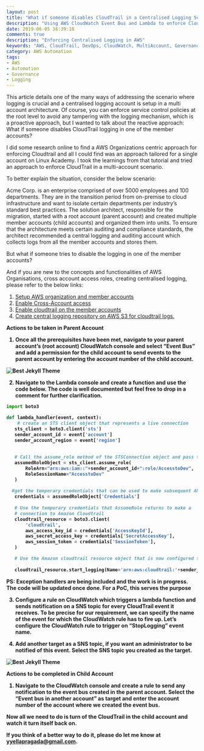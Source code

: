 ```yaml
---
layout: post
title: "What if someone disables CloudTrail in a Centralised Logging Scenario?"
description: "Using AWS CloudWatch Event Bus and Lambda to enforce CloudTrail logging"
date: 2019-06-05 16:39:18
comments: true
description: "Enforcing Centralised Logging in AWS"
keywords: "AWS, CloudTrail, DevOps, CloudWatch, MultiAccount, Governance, Monitoring, Logging, Centralised"
category: AWS Automation
tags:
- AWS
- Automation
- Governance
- Logging
---
```


This article details one of the many ways of addressing the scenario where logging is crucial and a centralised logging account is setup in a multi account architecture. Of course, you can enforce service control policies at the root level to avoid any tampering with the logging mechanism, which is a proactive approach, but I wanted to talk about the reactive approach: What if someone disables CloudTrail logging in one of the member accounts?

I did some research online to find a AWS Organizations centric approach for enforcing Cloudtrail and all I could find was an approach tailored for a single account on Linux Academy. I took the learnings from that tutorial and tried an approach to enforce CloudTrail in a multi-account scenario.

To better explain the situation, consider the below scenario:

Acme Corp. is an enterprise comprised of over 5000 employees and 100 departments. They are in the transition period from on-premise to cloud infrastructure and want to isolate certain departments per industry’s standard best practices. The solution architect, responsible for the migration, started with a root account (parent account) and created multiple member accounts (child accounts) and organized them into units. To ensure that the architecture meets certain auditing and compliance standards, the architect recommended a central logging and auditing account which collects logs from all the member accounts and stores them.

But what if someone tries to disable the logging in one of the member accounts?

And if you are new to the concepts and functionalities of AWS Organisations, cross account access roles, creating centralised logging, please refer to the below links:

1.	<a href="https://docs.aws.amazon.com/organizations/latest/userguide/orgs_tutorials_basic.html">Setup AWS organization and member accounts</a>
2.	<a href="https://docs.aws.amazon.com/IAM/latest/UserGuide/tutorial_cross-account-with-roles.html">Enable Cross-Account access</a>
3.	<a href="https://docs.aws.amazon.com/awscloudtrail/latest/userguide/cloudtrail-getting-started.html">Enable cloudtrail on the member accounts</a>
4.	<a href="https://docs.aws.amazon.com/awscloudtrail/latest/userguide/cloudtrail-receive-logs-from-multiple-accounts.html">Create central logging repository on AWS S3 for cloudtrail logs.</a>

<b>Actions to be taken in Parent Account<b>
1.	Once all the prerequisites have been met, navigate to your parent account’s (root account) CloudWatch console and select “Event Bus” and add a permission for the child account to send events to the parent account by entering the account number of the child account.

![Best Jekyll Theme]({{site.baseurl}}/assets/images/parent1.png)

 2. Navigate to the Lambda console and create a function and use the code below. The code  is well documented but feel free to drop in a comment for further clarification.

 ```python
import boto3

def lambda_handler(event, context):
     # create an STS client object that represents a live connection
	sts_client = boto3.client('sts')    
	sender_account_id = event['account']
    sender_account_region = event['region']
    
    
    # Call the assume_role method of the STSConnection object and pass the role
    assumedRoleObject = sts_client.assume_role(
        RoleArn="arn:aws:iam::"+sender_account_id+":role/AccesstoDev",
        RoleSessionName="AccesstoDev"
    )
    
   #get the temporary credentials that can be used to make subsequent API calls
    credentials = assumedRoleObject['Credentials']
    
    # Use the temporary credentials that AssumeRole returns to make a 
    # connection to Amazon Cloudtrail  
    cloudtrail_resource = boto3.client(
        'cloudtrail',
        aws_access_key_id = credentials['AccessKeyId'],
        aws_secret_access_key = credentials['SecretAccessKey'],
        aws_session_token = credentials['SessionToken'],
    )

    # Use the Amazon cloudtrail resource object that is now configured to start the trail.
  
    cloudtrail_resource.start_logging(Name='arn:aws:cloudtrail:'+sender_account_region+':'+sender_account_id+':trail/devaccount-trail')


 ```
PS: Exception handlers are being included and the work is in progress. The code will be updated once done. For a PoC, this serves the purpose  

 3. Configure a rule on CloudWatch which triggers a lambda function and sends notification on a SNS topic for every CloudTrail event it receives. To be precise for our requirement, we can specify the name of the event for which the CloudWatch rule has to fire up. Let’s configure the CloudWatch rule to trigger on “StopLogging” event name.

4.	Add another target as a SNS topic, if you want an administrator to be notified of this event. Select the SNS topic you created as the target.

![Best Jekyll Theme]({{site.baseurl}}/assets/images/parent2.png)

<b>Actions to be completed in Child Account<b>
1.	Navigate to the CloudWatch console and create a rule to send any notification to the event bus created in the parent account. Select the “Event bus in another account” as target and enter the account number of the account where we created the event bus.

Now all we need to do is turn of the CloudTrail in the child account and watch it turn itself back on.

If you think of a better way to do it, please do let me know at yyellapragada@gmail.com.